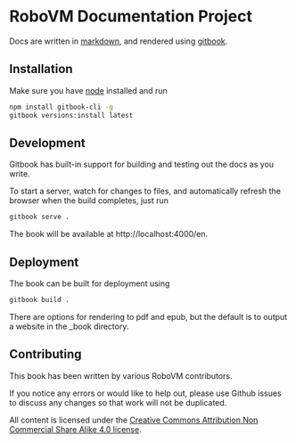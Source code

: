 # RoboVM Documentation Project

Docs are written in [markdown](http://daringfireball.net/projects/markdown/syntax), and rendered using [gitbook](https://github.com/GitbookIO/gitbook).

## Installation

Make sure you have [node](https://nodejs.org/) installed and run

```bash
npm install gitbook-cli -g
gitbook versions:install latest
```

## Development

Gitbook has built-in support for building and testing out the docs as you write.

To start a server, watch for changes to files, and automatically refresh the browser when the build completes, just run

```bash
gitbook serve .
```

The book will be available at http://localhost:4000/en.

## Deployment

The book can be built for deployment using

```bash
gitbook build .
```

There are options for rendering to pdf and epub, but the default is to output a website in the _book directory.

## Contributing

This book has been written by various RoboVM contributors.

If you notice any errors or would like to help out, please use Github issues to discuss any changes so that work will not be duplicated.

All content is licensed under the [Creative Commons Attribution Non Commercial Share Alike 4.0 license](http://creativecommons.org/licenses/by-nc-sa/4.0/).
